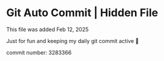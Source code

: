 # Git Auto Commit | Hidden File

This file was added Feb 12, 2025

Just for fun and keeping my daily git commit active 🤪

commit number: 3283366
